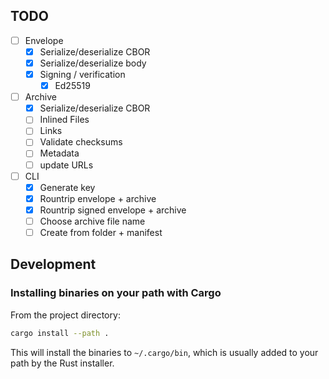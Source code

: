 ## TODO

- [ ] Envelope
  - [x] Serialize/deserialize CBOR
  - [x] Serialize/deserialize body
  - [x] Signing / verification
      - [x] Ed25519
- [ ] Archive
  - [x] Serialize/deserialize CBOR
  - [ ] Inlined Files
  - [ ] Links
  - [ ] Validate checksums
  - [ ] Metadata
  - [ ] update URLs
- [ ] CLI
  - [x] Generate key
  - [x] Rountrip envelope + archive
  - [x] Rountrip signed envelope + archive
  - [ ] Choose archive file name
  - [ ] Create from folder + manifest

## Development

### Installing binaries on your path with Cargo

From the project directory:

```bash
cargo install --path .
```

This will install the binaries to `~/.cargo/bin`, which is usually added to your path by the Rust installer.
